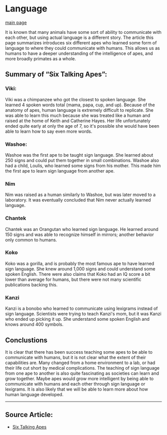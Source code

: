 # **Language**

[main page](https://github.com/lyerlajd/INFOTC1600markdown/blob/main/README.md)

It is known that many animals have some sort of ability to communicate with each other, but using actual language is a different story. The article this page summarizes introduces six different apes who learned some form of language to where they could communicate with humans. This allows us as humans to have a deeper understanding of the intelligence of apes, and more broadly primates as a whole.

## **Summary of “Six Talking Apes”:**

### Viki: 

Viki was a chimpanzee who got the closest to spoken language. She learned 4 spoken words total (mama, papa, cup, and up). Because of the anatomy of apes, human language is extremely difficult to replicate. She was able to learn this much because she was treated like a human and raised at the home of Keith and Catherine Hayes. Her life unfortunately ended quite early at only the age of 7, so it's possible she would have been able to learn how to say even more words.

### Washoe:

Washoe was the first ape to be taught sign language. She learned about 250 signs and could put them together in small combinations. Washoe also had a child, Loulis, who learned some signs from his mother. This made him the first ape to learn sign language from another ape.

### Nim

Nim was raised as a human similarly to Washoe, but was later moved to a laboratory. It was eventually concluded that Nim never actually learned language.

### Chantek

Chantek was an Orangutan who learned sign language. He learned around 150 signs and was able to recognize himself in mirrors; another behavior only common to humans.

### Koko

Koko was a gorilla, and is probably the most famous ape to have learned sign language. She knew around 1,000 signs and could understand some spoken English. There were also claims that Koko had an IQ score a bit lower than average for humans, but there were not many scientific publications backing this.

### Kanzi

Kanzi is a bonobo who learned to communicate using lexigrams instead of sign language. Scientists were trying to teach Kanzi's mom, but it was Kanzi who ended up picking it up. She understand some spoken English and knows around 400 symbols.

## Conclustions

It is clear that there has been success teaching some apes to be able to communicate with humans, but it is not clear what the extent of their capabilities are. Many changed from a home environment to a lab, or had their life cut short by medical complications. The teaching of sign language from one ape to another is also quite fascinating as societies can learn and grow together. Maybe apes would grow more intelligent by being able to communicate with humans and each other through sign language or lexigrams. It is also likely that we will be able to learn more about how human language developed.

------------
## **Source Article:**
* [Six Talking Apes](https://www.smithsonianmag.com/science-nature/six-talking-apes-48085302/)
